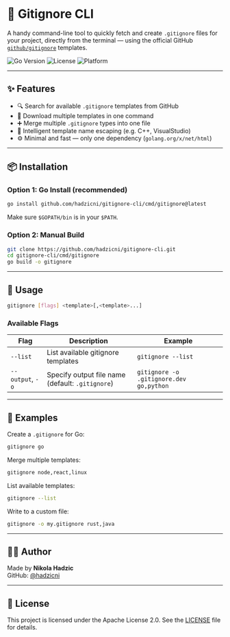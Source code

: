 # 📄 Gitignore CLI

A handy command-line tool to quickly fetch and create `.gitignore` files for your project, directly from the terminal — using the official GitHub [`github/gitignore`](https://github.com/github/gitignore) templates.

![Go Version](https://img.shields.io/badge/Go-1.24+-blue?logo=go)
![License](https://img.shields.io/badge/license-Apache--2.0-blue)
![Platform](https://img.shields.io/badge/platform-macOS%20%7C%20Linux%20%7C%20Windows-lightgrey)

---

## ✨ Features

- 🔍 Search for available `.gitignore` templates from GitHub
- 📄 Download multiple templates in one command
- ➕ Merge multiple `.gitignore` types into one file
- 🧠 Intelligent template name escaping (e.g. C++, VisualStudio)
- ⚙️ Minimal and fast — only one dependency (`golang.org/x/net/html`)

---

## 📦 Installation

### Option 1: Go Install (recommended)

```bash
go install github.com/hadzicni/gitignore-cli/cmd/gitignore@latest
```

Make sure `$GOPATH/bin` is in your `$PATH`.

### Option 2: Manual Build

```bash
git clone https://github.com/hadzicni/gitignore-cli.git
cd gitignore-cli/cmd/gitignore
go build -o gitignore
```

---

## 🚀 Usage

```bash
gitignore [flags] <template>[,<template>...]
```

### Available Flags

| Flag           | Description                                 | Example                              |
|----------------|---------------------------------------------|--------------------------------------|
| `--list`       | List available gitignore templates          | `gitignore --list`                   |
| `--output`, `-o` | Specify output file name (default: `.gitignore`) | `gitignore -o .gitignore.dev go,python` |

---

## 🔧 Examples

Create a `.gitignore` for Go:

```bash
gitignore go
```

Merge multiple templates:

```bash
gitignore node,react,linux
```

List available templates:

```bash
gitignore --list
```

Write to a custom file:

```bash
gitignore -o my.gitignore rust,java
```

---

## 👨‍💻 Author

Made by **Nikola Hadzic**  
GitHub: [@hadzicni](https://github.com/hadzicni)

---

## 📄 License

This project is licensed under the Apache License 2.0. See the [LICENSE](./LICENSE) file for details.

